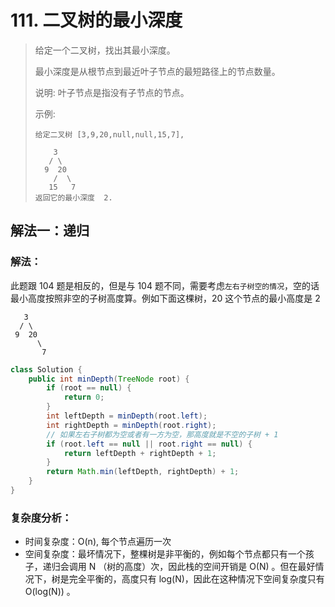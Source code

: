 # 111. 二叉树的最小深度
> 给定一个二叉树，找出其最小深度。
> 
> 最小深度是从根节点到最近叶子节点的最短路径上的节点数量。
> 
> 说明: 叶子节点是指没有子节点的节点。
> 
> 示例:
> ```
> 给定二叉树 [3,9,20,null,null,15,7],
> 
>     3
>    / \
>   9  20
>     /  \
>    15   7
> 返回它的最小深度  2.
> ```


## 解法一：递归

### 解法：
此题跟 104 题是相反的，但是与 104 题不同，需要考虑`左右子树空的情况`，空的话最小高度按照非空的子树高度算。例如下面这棵树，20 这个节点的最小高度是 2
```
   3
  / \
 9  20
      \
       7
```
``` java
class Solution {
    public int minDepth(TreeNode root) {
        if (root == null) {
            return 0;
        }
        int leftDepth = minDepth(root.left);
        int rightDepth = minDepth(root.right);
        // 如果左右子树都为空或者有一方为空，那高度就是不空的子树 + 1
        if (root.left == null || root.right == null) {
            return leftDepth + rightDepth + 1;
        }
        return Math.min(leftDepth, rightDepth) + 1;
    }
}
```
### 复杂度分析：
- 时间复杂度：O(n), 每个节点遍历一次
- 空间复杂度：最坏情况下，整棵树是非平衡的，例如每个节点都只有一个孩子，递归会调用 N （树的高度）次，因此栈的空间开销是 O(N) 。但在最好情况下，树是完全平衡的，高度只有 log(N)，因此在这种情况下空间复杂度只有 O(log(N)) 。